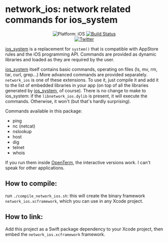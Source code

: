 # network_ios: network related commands for ios_system


<p align="center">
<img src="https://img.shields.io/badge/Platform-iOS%2014.0+-lightgrey.svg" alt="Platform: iOS">
<a href="https://github.com/holzschu/network_ios/actions"><img src="https://github.com/holzschu/network_ios/workflows/CI/badge.svg" alt="Build Status"/></a>
<br>
<a href="http://twitter.com/nholzschuch"><img src="https://img.shields.io/badge/Twitter-@nholzschuch-blue.svg?style=flat" alt="Twitter"/></a>
</p>

[ios_system](https://github.com/holzschu/ios_system) is a replacement for `system()` that is compatible with AppStore rules and the iOS programming API. Commands are provided as dynamic libraries and loaded as they are required by the user. 

[ios_system](https://github.com/holzschu/ios_system) itself contains basic commands, operating on files (ls, mv, rm, tar, curl, grep...) More advanced commands are provided separately. `network_ios` is one of these extensions. To use it, just compile it and add it to the list of embedded libraries in your app (on top of all the libraries generated by [ios_system](https://github.com/holzschu/ios_system), of course). There is no change to make to ios_system: if the `libnetwork_ios.dylib` is present, it will execute the commands. Otherwise, it won't (but that's hardly surprising). 

Commands available in this package: 
- ping
- nc (netcat)
- nslookup
- host
- dig
- telnet
- whois

If you run them inside [OpenTerm](https://github.com/louisdh/terminal), the interactive versions work. I can't speak for other applications. 

## How to compile:

run `./compile_network_ios.sh`: this will create the binary framework `network_ios.xcframework`, which you can use in any Xcode project. 

## How to link:

Add this project as a Swift package dependency to your Xcode project, then embed the `network_ios.xcframework` framework. 
